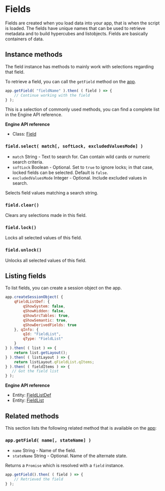 # Fields

Fields are created when you load data into your app, that is when the script is loaded. The fields have unique names that can be used to retrieve metadata and to build hypercubes and listobjects. Fields are basically containers of data.


## Instance methods

The field instance has methods to mainly work with selections regarding that field.

To retrieve a field, you can call the `getField` method on the [app](apps.md).

```javascript
app.getField( "fieldName" ).then( ( field ) => {
    // Continue working with the field
} );
```

This is a selection of commonly used methods, you can find a complete list in the Engine API reference.

**Engine API reference**
- Class: [Field](https://help.qlik.com/en-US/sense-developer/Subsystems/EngineAPI/Content/Classes/FieldClass/Field-class.htm)


### `field.select( match[, softLock, excludedValuesMode] )`

- `match` String - Text to search for. Can contain wild cards or numeric search criteria.
- `softLock` Boolean - Optional. Set to `true` to ignore locks; in that case, locked fields can be selected. Default is `false`.
- `excludedValuesMode` Integer - Optional. Include excluded values in search.

Selects field values matching a search string.


### `field.clear()`

Clears any selections made in this field.


### `field.lock()`

Locks all selected values of this field.


### `field.unlock()`

Unlocks all selected values of this field.


## Listing fields

To list fields, you can create a session object on the app.

```javascript
app.createSessionObject( {
    qFieldListDef: {
        qShowSystem: false,
        qShowHidden: false,
        qShowSrcTables: true,
        qShowSemantic: true,
        qShowDerivedFields: true
    }, qInfo: {
        qId: "FieldList",
        qType: "FieldList"
    }
} ).then( ( list ) => {
    return list.getLayout();
} ).then( ( listLayout ) => {
    return listLayout.qFieldList.qItems;
} ).then( ( fieldItems ) => {
   // Got the field list
} );
```

**Engine API reference**
- Entity: [FieldListDef](https://help.qlik.com/en-US/sense-developer/Subsystems/EngineAPI/Content/Structs/FieldListDef.htm)
- Entity: [FieldList](https://help.qlik.com/en-US/sense-developer/Subsystems/EngineAPI/Content/Structs/FieldList.htm)


## Related methods

This section lists the following related method that is available on the [app](apps.md):


### `app.getField( name[, stateName] )`

- `name` String - Name of the field.
- `stateName` String - Optional. Name of the alternate state.

Returns a `Promise` which is resolved with a `field` instance.

```javascript
app.getField().then( ( field ) => {
    // Retrieved the field
} );
```
